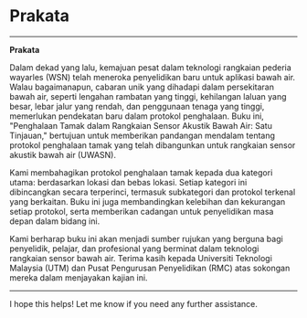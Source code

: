 # Prakata


---

**Prakata**

Dalam dekad yang lalu, kemajuan pesat dalam teknologi rangkaian pederia wayarles (WSN) telah meneroka penyelidikan baru untuk aplikasi bawah air. Walau bagaimanapun, cabaran unik yang dihadapi dalam persekitaran bawah air, seperti lengahan rambatan yang tinggi, kehilangan laluan yang besar, lebar jalur yang rendah, dan penggunaan tenaga yang tinggi, memerlukan pendekatan baru dalam protokol penghalaan. Buku ini, "Penghalaan Tamak dalam Rangkaian Sensor Akustik Bawah Air: Satu Tinjauan," bertujuan untuk memberikan pandangan mendalam tentang protokol penghalaan tamak yang telah dibangunkan untuk rangkaian sensor akustik bawah air (UWASN).

Kami membahagikan protokol penghalaan tamak kepada dua kategori utama: berdasarkan lokasi dan bebas lokasi. Setiap kategori ini dibincangkan secara terperinci, termasuk subkategori dan protokol terkenal yang berkaitan. Buku ini juga membandingkan kelebihan dan kekurangan setiap protokol, serta memberikan cadangan untuk penyelidikan masa depan dalam bidang ini.

Kami berharap buku ini akan menjadi sumber rujukan yang berguna bagi penyelidik, pelajar, dan profesional yang berminat dalam teknologi rangkaian sensor bawah air. Terima kasih kepada Universiti Teknologi Malaysia (UTM) dan Pusat Pengurusan Penyelidikan (RMC) atas sokongan mereka dalam menjayakan kajian ini.

---

I hope this helps! Let me know if you need any further assistance.
